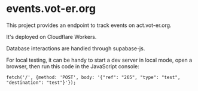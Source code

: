 # events.vot-er.org

This project provides an endpoint to track events on act.vot-er.org.

It's deployed on Cloudflare Workers.

Database interactions are handled through supabase-js.

For local testing, it can be handy to start a dev server in local mode, 
open a browser, then run this code in the JavaScript console:

```
fetch('/', {method: 'POST', body: '{"ref": "265", "type": "test", "destination": "test"}'});
```
